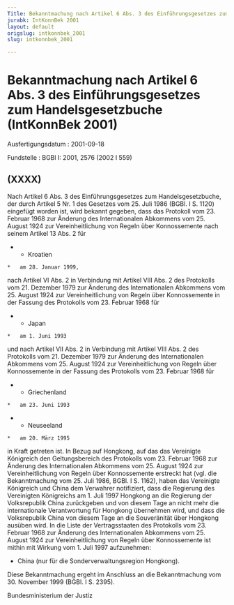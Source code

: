 ```yaml
---
Title: Bekanntmachung nach Artikel 6 Abs. 3 des Einführungsgesetzes zum Handelsgesetzbuche
jurabk: IntKonnBek 2001
layout: default
origslug: intkonnbek_2001
slug: intkonnbek_2001

---
```


# Bekanntmachung nach Artikel 6 Abs. 3 des Einführungsgesetzes zum Handelsgesetzbuche (IntKonnBek 2001)

Ausfertigungsdatum
:   2001-09-18

Fundstelle
:   BGBl I: 2001, 2576 (2002 I 559)

## (XXXX)

Nach Artikel 6 Abs. 3 des Einführungsgesetzes zum Handelsgesetzbuche,
der durch Artikel 5 Nr. 1 des Gesetzes vom 25. Juli 1986 (BGBl. I S.
1120) eingefügt worden ist, wird bekannt gegeben, dass das Protokoll
vom 23. Februar 1968 zur Änderung des Internationalen Abkommens vom
25\. August 1924 zur Vereinheitlichung von Regeln über Konnossemente
nach seinem Artikel 13 Abs. 2 für

*    *   Kroatien

    *   am 28. Januar 1999,



nach Artikel VI Abs. 2 in Verbindung mit Artikel VIII Abs. 2 des
Protokolls vom 21. Dezember 1979 zur Änderung des Internationalen
Abkommens vom 25. August 1924 zur Vereinheitlichung von Regeln über
Konnossemente in der Fassung des Protokolls vom 23. Februar 1968 für

*    *   Japan

    *   am 1. Juni 1993



und nach Artikel VII Abs. 2 in Verbindung mit Artikel VIII Abs. 2 des
Protokolls vom 21. Dezember 1979 zur Änderung des Internationalen
Abkommens vom 25. August 1924 zur Vereinheitlichung von Regeln über
Konnossemente in der Fassung des Protokolls vom 23. Februar 1968 für

*    *   Griechenland

    *   am 23. Juni 1993


*    *   Neuseeland

    *   am 20. März 1995



in Kraft getreten ist.
In Bezug auf Hongkong, auf das das Vereinigte Königreich den
Geltungsbereich des Protokolls vom 23. Februar 1968 zur Änderung des
Internationalen Abkommens vom 25. August 1924 zur Vereinheitlichung
von Regeln über Konnossemente erstreckt hat (vgl. die Bekanntmachung
vom 25. Juli 1986, BGBl. I S. 1162), haben das Vereinigte Königreich
und China dem Verwahrer notifiziert, dass die Regierung des
Vereinigten Königreichs am 1. Juli 1997 Hongkong an die Regierung der
Volksrepublik China zurückgeben und von diesem Tage an nicht mehr die
internationale Verantwortung für Hongkong übernehmen wird, und dass
die Volksrepublik China von diesem Tage an die Souveränität über
Hongkong ausüben wird. In die Liste der Vertragsstaaten des Protokolls
vom 23. Februar 1968 zur Änderung des Internationalen Abkommens vom
25\. August 1924 zur Vereinheitlichung von Regeln über Konnossemente
ist mithin mit Wirkung vom 1. Juli 1997 aufzunehmen:

*   China (nur für die Sonderverwaltungsregion Hongkong).



Diese Bekanntmachung ergeht im Anschluss an die Bekanntmachung vom 30.
November 1999 (BGBl. I S. 2395).

Bundesministerium der Justiz

